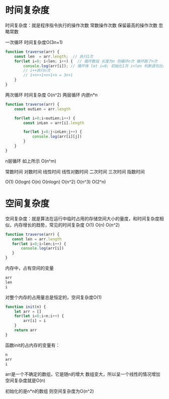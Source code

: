 # 时间复杂度
时间复杂度：就是程序指令执行的操作次数  常数操作次数
保留最高的操作次数 忽略常数

一次循环 时间复杂度O(3n+1)
```js
function traverse(arr) {
    const len  = arr.length;  // 执行1次
    for(let i=0; i<len; i++) {  // 循环数组 长度为n 则循环n次 循环跑了n次
        console.log(arr[i]); // 循环体 let i=0; 初始化1次 i<len 判断语句比递增语句多执行一次 n+1
        // i++执行n次
        // 1+n++1+n+1+n = 3n+1
    }
}
```

两次循环 时间复杂度 O(n^2)
两层循环 内嵌n*n

```js
function traverse(arr) {
    const outLen = arr.length

    for(let i=0;i<outLen;i++) {
        const inLen = arr[i].length

        for(let j=0;j<inLen;j++) { 
            console.log(arr[i][j])
        }
    }
}
```

n层循环 如上所示 O(n^m)


常数时间    对数时间    线性时间    线性对数时间    二次时间    三次时间     指数时间

 O(1)        O(logn)     O(n)        O(nlogn)       O(n^2)     O(n^3)       O(2^n)



 # 空间复杂度
 空间复杂度：就是算法在运行中临时占用的存储空间大小的量度，和时间复杂度相似，内存增长的趋势，常见的时间复杂度 O(1) O(n) O(n^2)


 ```js
 function traverse(arr) {
    const len = arr.length
    for(let i=0;i<len;i++) {
        console.log(arr[i])
    }
}
```
内存中，占有空间的变量
```js
arr
len
i
```
对整个内存的占用量总是恒定的，空间复杂度O(1)


```js
function init(n) {
    let arr = []
    for(let i=0;i<n;i++) {
        arr[i] = i
    }
    return arr
}
```
函数init的占内存的变量有：
```js
n
arr
i
```

arr是一个不确定的数组，它是随n的增大 数组变大，所以呈一个线性的情况增加
空间复杂度就是O(n)

初始化的是n*n的数组 则空间复杂度为O(n^2)




